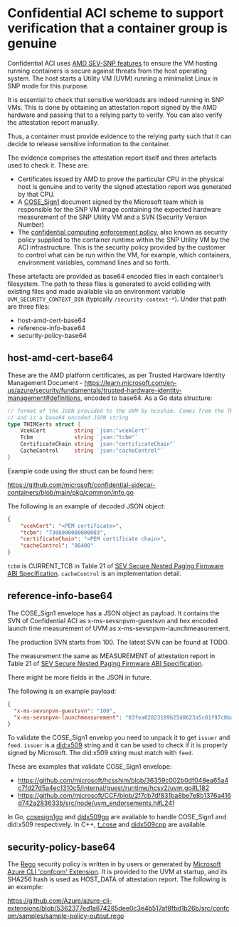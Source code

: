 # Confidential ACI scheme to support verification that a container group is genuine

Confidential ACI uses [AMD SEV-SNP features](https://www.amd.com/en/support/tech-docs/sev-secure-nested-paging-firmware-abi-specification) to ensure the VM hosting running containers is secure against threats from the host operating system. The host starts a Utility VM (UVM) running a minimalist Linux in SNP mode for this purpose. 

It is essential to check that sensitive workloads are indeed running in SNP VMs. This is done by obtaining an attestation report signed by the AMD hardware and passing that to a relying party to verify. You can also verify the attestation report manually.


Thus, a container must provide evidence to the relying party such that it can decide to release sensitive information to the container.

The evidence comprises the attestation report itself and three artefacts used to check it. These are:
- Certificates issued by AMD to prove the particular CPU in the physical host is genuine and to verity the signed attestation report was generated by that CPU.
- A [COSE_Sign1](https://datatracker.ietf.org/doc/html/rfc9052) document signed by the Microsoft team which is responsible for the SNP VM image containing the expected hardware measurement of the SNP Utility VM and a SVN (Security Version Number) 
- The [confidential computing enforcement policy](https://learn.microsoft.com/en-us/azure/container-instances/container-instances-confidential-overview#confidential-computing-enforcement-policies), also known as security policy supplied to the container runtime within the SNP Utility VM by the ACI infrastructure. This is the security policy provided by the customer to control what can be run within the VM, for example, which containers, environment variables, command lines and so forth.

These artefacts are provided as base64 encoded files in each container’s filesystem. The path to these files is generated to avoid colliding with existing files and made available via an environment variable `UVM_SECURITY_CONTEXT_DIR` (typically `/security-context-*`). Under that path are three files:
- host-amd-cert-base64
- reference-info-base64
- security-policy-base64

## host-amd-cert-base64

These are the AMD platform certificates, as per Trusted Hardware Identity Management Document - https://learn.microsoft.com/en-us/azure/security/fundamentals/trusted-hardware-identity-management#definitions, encoded to base64. As a Go data structure:

```go
// format of the JSON provided to the UVM by hcsshim. Comes from the THIM endpoint
// and is a base64 encoded JSON string
type THIMCerts struct {
    VcekCert         string `json:"vcekCert"`
    Tcbm             string `json:"tcbm"`
    CertificateChain string `json:"certificateChain"`
    CacheControl     string `json:"cacheControl"`
}
```

Example code using the struct can be found here:

https://github.com/microsoft/confidential-sidecar-containers/blob/main/pkg/common/info.go

The following is an example of decoded JSON object:

```json
{
    "vcekCert": "<PEM certificate>",
    "tcbm": "7308000000000003",
    "certificateChain": "<PEM certificate chain>",
    "cacheControl": "86400"
}
```

`tcbm` is CURRENT_TCB in Table 21 of [SEV Secure Nested Paging Firmware ABI Specification](https://www.amd.com/en/support/tech-docs/sev-secure-nested-paging-firmware-abi-specification).
`cacheControl` is an implementation detail.

## reference-info-base64

The COSE_Sign1 envelope has a JSON object as payload. It contains the SVN of Confidential ACI as x-ms-sevsnpvm-guestsvn and hex encoded launch time measurement of UVM as x-ms-sevsnpvm-launchmeasurement.

The production SVN starts from 100.
The latest SVN can be found at TODO.

The measurement the same as MEASUREMENT of attestation report in Table 21 of [SEV Secure Nested Paging Firmware ABI Specification](https://www.amd.com/en/support/tech-docs/sev-secure-nested-paging-firmware-abi-specification).

There might be more fields in the JSON in future.

The following is an example payload:
```json
{
  "x-ms-sevsnpvm-guestsvn": "100",
  "x-ms-sevsnpvm-launchmeasurement": "03fea02823189b25d0623a5c81f97c8ba4d2fbc48c914a55ce525f90454ddcec303743dac2fc013f0846912d1412f6df"
}
```

To validate the COSE_Sign1 envelop you need to unpack it to get `issuer` and `feed`.
`issuer` is a [did:x509](https://github.com/microsoft/did-x509/blob/main/specification.md) string and it can be used to check if it is properly signed by Microsoft.
The did:x509 string must match with `feed`.

These are examples that validate COSE_Sign1 envelope:
- https://github.com/microsoft/hcsshim/blob/36359c002b0df048ea65a4c7fd27d5a4ec1310c5/internal/guest/runtime/hcsv2/uvm.go#L182
- https://github.com/microsoft/CCF/blob/2f7cb7df831ba8be7e8b1376a416d742a283633b/src/node/uvm_endorsements.h#L241

In Go, [cosesign1go](https://pkg.go.dev/github.com/Microsoft/cosesign1go) and [didx509go](https://pkg.go.dev/github.com/Microsoft/didx509go) are available to handle COSE_Sign1 and did:x509 respectively.
In C++, [t_cose](https://github.com/laurencelundblade/t_cose) and [didx509cpp](https://github.com/microsoft/didx509cpp) are available.

## security-policy-base64

The [Rego](https://www.openpolicyagent.org/docs/latest/policy-language/) security policy is written in  by users or generated by [Microsoft Azure CLI 'confcom' Extension](https://github.com/Azure/azure-cli-extensions/blob/main/src/confcom/azext_confcom/README.md). It is provided to the UVM at startup, and its SHA256 hash is used as HOST_DATA of attestation report. The following is an example:

https://github.com/Azure/azure-cli-extensions/blob/5362377ed1a674285dee0c3e4b517af8fbd1b26b/src/confcom/samples/sample-policy-output.rego